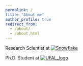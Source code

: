 ```yaml
---
permalink: /
title: "About me"
author_profile: true
redirect_from: 
  - /about/
  - /about.html
---
```



Research Scientist at [![Snowflake](https://cdn.phenompeople.com/CareerConnectResources/SNCOUS/images/logo-sno-blue-1670356475293.svg)](https://careers.snowflake.com/us/en/ai-ml-engineering)

Ph.D. Student at [![UFAL_logo](https://ufal.mff.cuni.cz/sites/all/themes/drufal/css/logo/logo_ufal_110u.png)](https://ufal.mff.cuni.cz/)

